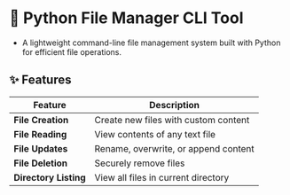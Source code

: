 # 📂 Python File Manager CLI Tool
- A lightweight command-line file management system built with Python for efficient file operations.

## ✨ Features
| Feature        | Description                          |
|---------------|--------------------------------------|
| **File Creation** | Create new files with custom content |
| **File Reading** | View contents of any text file |
| **File Updates** | Rename, overwrite, or append content |
| **File Deletion** | Securely remove files |
| **Directory Listing** | View all files in current directory |
